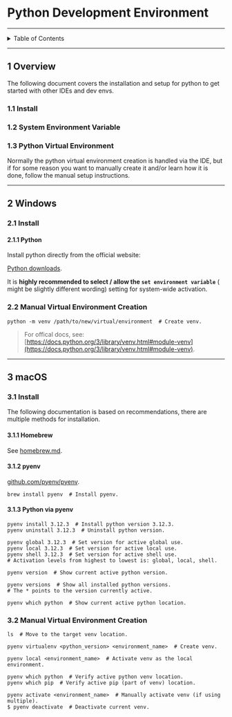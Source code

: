 # Python Development Environment

---

<details markdown="1">
  <summary>Table of Contents</summary>

- [1 Overview](#1-overview)
    - [1.1 Install](#11-install)
    - [1.2 System Environment Variable](#12-system-environment-variable)
    - [1.3 Python Virtual Environment](#13-python-virtual-environment)
- [2 Windows](#2-windows)
    - [2.1 Install](#21-install)
        - [2.1.1 Python](#211-python)
    - [2.2 Manual Virtual Environment Creation](#22-manual-virtual-environment-creation)
- [3 macOS](#3-macos)
    - [3.1 Install](#31-install)
        - [3.1.1 Homebrew](#311-homebrew)
        - [3.1.2 pyenv](#312-pyenv)
        - [3.1.3 Python via pyenv](#313-python-via-pyenv)
    - [3.2 Manual Virtual Environment Creation](#32-manual-virtual-environment-creation)

</details>

---

## 1 Overview

The following document covers the installation and setup for python to get
started with other IDEs and dev envs.

### 1.1 Install

### 1.2 System Environment Variable

### 1.3 Python Virtual Environment

Normally the python virtual environment creation is handled via the IDE, but if
for some reason you want to manually create it and/or learn how it is done,
follow the manual setup instructions.

---

## 2 Windows

### 2.1 Install

#### 2.1.1 Python

Install python directly from the official website:

[Python downloads](https://www.python.org/downloads/).

It is **highly recommended to select / allow the `set environment variable`** (
might be slightly different wording) setting for system-wide activation.

### 2.2 Manual Virtual Environment Creation

```shell
python -m venv /path/to/new/virtual/environment  # Create venv.
```

> For offical docs, see:
> [https://docs.python.org/3/library/venv.html#module-venv](https://docs.python.org/3/library/venv.html#module-venv).

---

## 3 macOS

### 3.1 Install

The following documentation is based on recommendations, there are multiple
methods for installation.

#### 3.1.1 Homebrew

See [homebrew.md](homebrew.md).

#### 3.1.2 pyenv

[github.com/pyenv/pyenv](https://github.com/pyenv/pyenv).

```shell
brew install pyenv  # Install pyenv.
```

#### 3.1.3 Python via pyenv

```shell
pyenv install 3.12.3  # Install python version 3.12.3.
pyenv uninstall 3.12.3  # Uninstall python version.

pyenv global 3.12.3  # Set version for active global use.
pyenv local 3.12.3  # Set version for active local use.
pyenv shell 3.12.3  # Set version for active shell use.
# Activation levels from highest to lowest is: global, local, shell.

pyenv version  # Show current active python version.

pyenv versions  # Show all installed python versions.
# The * points to the version currently active.

pyenv which python  # Show current active python location.
```

### 3.2 Manual Virtual Environment Creation

```shell
ls  # Move to the target venv location.

pyenv virtualenv <python_version> <environment_name>  # Create venv.

pyenv local <environment_name>  # Activate venv as the local environment.

pyenv which python  # Verify active python venv location.
pyenv which pip  # Verify active pip (part of venv) location.

pyenv activate <environment_name>  # Manually activate venv (if using multiple).
$ pyenv deactivate  # Deactivate current venv.
```

